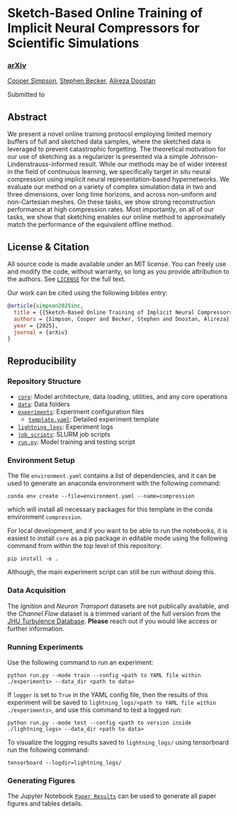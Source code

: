 # Sketch-Based Online Training of Implicit Neural Compressors for Scientific Simulations

### [arXiv]()

[Cooper Simpson](https://rs-coop.github.io/), [Stephen Becker](https://stephenbeckr.github.io/), [Alireza Doostan](https://www.colorado.edu/aerospace/alireza-doostan)

Submitted to []()

## Abstract

We present a novel online training protocol employing limited memory buffers of full and sketched data samples, where the sketched data is leveraged to prevent catastrophic forgetting. The theoretical motivation for our use of sketching as a regularizer is presented via a simple Johnson-Lindenstrauss-informed result. While our methods may be of wider interest in the field of continuous learning, we specifically target *in situ* neural compression using implicit neural representation-based hypernetworks. We evaluate our method on a variety of complex simulation data in two and three dimensions, over long time horizons, and across non-uniform and non-Cartesian meshes. On these tasks, we show strong reconstruction performance at high compression rates. Most importantly, on all of our tasks, we show that sketching enables our online method to approximately match the performance of the equivalent offline method.

## License \& Citation
All source code is made available under an MIT license. You can freely use and modify the code, without warranty, so long as you provide attribution to the authors. See [`LICENSE`](./LICENSE) for the full text. 

Our work can be cited using the following bibtex entry:
```bibtex
@article{simpson2025inc,
  title = {{Sketch-Based Online Training of Implicit Neural Compressors for Scientific Simulations}},
  authors = {Simpson, Cooper and Becker, Stephen and Doostan, Alireza},
  year = {2025},
  journal = {arXiv}
}
```

## Reproducibility

### Repository Structure
- [`core`](./core/): Model architecture, data loading, utilities, and any core operations
- [`data`](./data/): Data folders
- [`experiments`](./experiments/): Experiment configuration files
  - [`template.yaml`](./experiments/template.yaml): Detailed experiment template
- [`lightning_logs`](./lightning_logs/): Experiment logs
- [`job_scripts`](./job_scripts/): SLURM job scripts
- [`run.py`](./run.py): Model training and testing script

### Environment Setup
The file `environment.yaml` contains a list of dependencies, and it can be used to generate an anaconda environment with the following command:
```console
conda env create --file=environment.yaml --name=compression
```
which will install all necessary packages for this template in the conda environment `compression`.

For local development, and if you want to be able to run the notebooks, it is easiest to install `core` as a pip package in editable mode using the following command from within the top level of this repository:
```console
pip install -e .
```
Although, the main experiment script can still be run without doing this.

### Data Acquisition
The *Ignition* and *Neuron Transport* datasets are not publically available, and the *Channel Flow* dataset is a trimmed variant of the full version from the [JHU Turbulence Database](https://turbulence.idies.jhu.edu/datasets/wallBoundedTurbulence/channelFlow). **Please** reach out if you would like access or further information.

### Running Experiments
Use the following command to run an experiment:
```console
python run.py --mode train --config <path to YAML file within ./experiments> --data_dir <path to data>
```
If `logger` is set to `True` in the YAML config file, then the results of this experiment will be saved to `lightning_logs/<path to YAML file within ./experiments>`, and use this command to test a logged run:
```console
python run.py --mode test --config <path to version inside ./lightning_logs> --data_dir <path to data>
```
To visualize the logging results saved to `lightning_logs/` using tensorboard run the following command:
```console
tensorboard --logdir=lightning_logs/
```

### Generating Figures
The Jupyter Notebook [`Paper Results`](./Paper%20Results.ipynb) can be used to generate all paper figures and tables details.